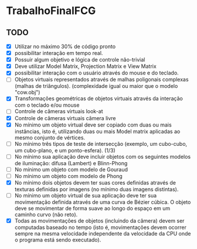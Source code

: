 # TrabalhoFinalFCG

## TODO
- [x] Utilizar no máximo 30% de código pronto
- [x] possibilitar interação em tempo real.
- [x] Possuir algum objetivo e lógica de controle não-trivial
- [x] Deve utilizar Model Matrix, Projection Matrix e View Matrix
- [x] possibilitar interação com o usuário através do mouse e do teclado.
- [ ] Objetos virtuais representados através de malhas poligonais complexas (malhas de triângulos). (complexidade igual ou maior que o modelo "cow.obj")
- [x] Transformações geométricas de objetos virtuais através da interação com o teclado e/ou mouse
- [ ] Controle de câmeras virtuais look-at
- [x] Controle de câmeras virtuais câmera livre
- [x] No mínimo um objeto virtual deve ser copiado com duas ou mais instâncias, isto é, utilizando duas ou mais Model matrix aplicadas ao mesmo conjunto de vértices.
- [ ] No mínimo três tipos de teste de intersecção (exemplo, um cubo-cubo, um cubo-plano, e um ponto-esfera). (1/3)
- [ ] No mínimo sua aplicação deve incluir objetos com os seguintes modelos de iluminação: difusa (Lambert) e Blinn-Phong
- [ ] No mínimo um objeto com modelo de Gouraud
- [ ] No mínimo um objeto com modelo de Phong
- [x] No mínimo dois objetos devem ter suas cores definidas através de texturas definidas por imagens (no mínimo duas imagens distintas).
- [ ] No mínimo um objeto virtual de sua aplicação deve ter sua movimentação definida através de uma curva de Bézier cúbica. O objeto deve se movimentar de forma suave ao longo do espaço em um caminho curvo (não reto).
- [x] Todas as movimentações de objetos (incluindo da câmera) devem ser computadas baseado no tempo (isto é, movimentações devem ocorrer sempre na mesma velocidade independente da velocidade da CPU onde o programa está sendo executado).
